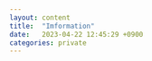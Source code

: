 ```yaml
---
layout: content
title:  "Imformation"
date:   2023-04-22 12:45:29 +0900
categories: private
---
```


